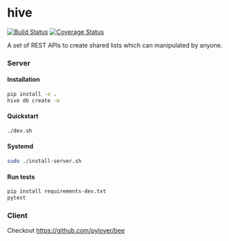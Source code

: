 # hive

[![Build Status](https://travis-ci.org/pylover/hive.svg?branch=master)](https://travis-ci.org/pylover/hive)
[![Coverage Status](https://coveralls.io/repos/github/pylover/hive/badge.svg?branch=master)](https://coveralls.io/github/pylover/hive?branch=master)

A set of REST APIs to create shared lists which can manipulated by anyone.


### Server


#### Installation

```bash
pip install -e .
hive db create -m
```


#### Quickstart

```bash
./dev.sh
```


#### Systemd

```bash
sudo ./install-server.sh
```

#### Run tests


```bash
pip install requirements-dev.txt
pytest
```


### Client

Checkout https://github.com/pylover/bee

